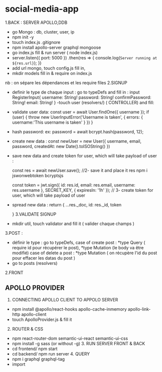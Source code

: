 # social-media-app
  1.BACK : SERVER APOLLO,DDB 
- go Mongo : db, cluster, user, ip 
- npm init -y 
- touch index.js .gitignore
- npm install apollo-server graphql mongoose
- go index.js fill & run server ( node index.js)
- server.listen({ port: 5000 })
  .then(res => {
    console.log(`Server running at ${res.url}`);
  })
- add url mongo, touch config.js fill in, 
- mkdir models fill in & require on index.js 

nb : on sépare les dépendances et les require files
  2.SIGNUP 
  -  definir le type de chaque input :
  go to typeDefs and fill in : 
   input RegisterInput{
    username: String!
    password: String!
    confirmPassword: String!
    email: String!
  }
  -touch user (resolvers/) ( CONTROLLER) and fill:
  - validate user data:
     const user = await User.findOne({ username });
      if (user) {
        throw new UserInputError('Username is taken', {
          errors: {
            username:'This username is taken'
          }
        })
      }
  - hash password:
   ex: password = await bcrypt.hash(password, 12);
  - create new data :
  const newUser = new User({
        username,
        email,
        password,
        createdAt: new Date().toISOString()
      })
  - save new data and create token for user, which will take payload of user :

    const res = await newUser.save(); //2- save it and place it res
      npm i jswonwebtoken bcryptsjs

      const token = jwt.sign({
        id: res.id,
        email: res.email,
        username: res.username
      }, SECRET_KEY, { expiresIn: '1h' }); // 3- create token for user, which will take payload of user
  - spread new data :
   return {
        ...res._doc,
        id: res._id,
        token

      }
  3.VALIDATE SIGNUP
  
  - mkdir util, touch validator and fill it ( valider chaque champs )

  3.POST : 
  - définir le type : go to typeDefs, 
  case of create post : 
    *type Query ( require id pour récupérer le post), 
    *type Mutation (le body va être modifié)
   case of delete a post : 
    *type Mutation ( on récupère l'id du post pour effacer les datas du post )
- go to posts (resolvers) 

2.FRONT 

 ## APOLLO PROVIDER 
 1. CONNECTING APOLLO CLIENT TO APPOLO SERVER
- npm install @apollo/react-hooks apollo-cache-inmemory apollo-link-http apollo-client
- touch ApolloProvider.js & fill it 
 2. ROUTER & CSS
- npm react-router-dom semantic-ui-react semantic-ui-css
- npm install -g sass (or without -g)
  3. RUN SERVER FRONT & BACK
- cd frontend/ npm start
- cd backend/ npm run server
  4. QUERY
- npm i graphql graphql-tag
- import


